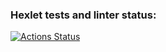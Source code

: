 ### Hexlet tests and linter status:
[![Actions Status](https://github.com/inna-dmytrenko/frontend-project-44/workflows/hexlet-check/badge.svg)](https://github.com/inna-dmytrenko/frontend-project-44/actions)